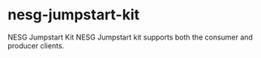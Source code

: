 # nesg-jumpstart-kit
NESG Jumpstart Kit
NESG Jumpstart kit supports both the consumer and producer clients. 
